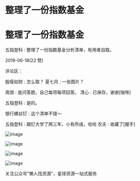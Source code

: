 # 整理了一份指数基金

# 整理了一份指数基金

五指登科 : 整理了一份指数基金分析清单，有用者自取。

2019-06-18(22 赞)

评论区：

股瘦如财 : 怎么取？ 夏七月 : 一张图片？

周煜 : 是问答题，自己每项每项回答。 清心 : 已保存，谢谢[咖啡]

五指登科 : 是的。

银行螺丝钉 : 这个清单不错～

五指登科 : 跟钉大学了两三年，小有所成，哈哈 农夫 : 收藏了[握手]

![image](img/Image_164.png)

![image](img/Image_165.png)

![image](img/Image_166.png)

![image](img/Image_167.png)

关注公众号"懒人找资源"，星球资源一站式服务